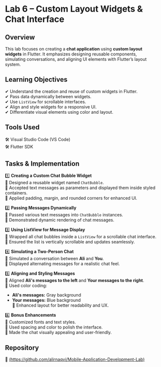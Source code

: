 # Lab 6 – Custom Layout Widgets & Chat Interface

## Overview
This lab focuses on creating a **chat application** using **custom layout widgets** in Flutter. It emphasizes designing reusable components, simulating conversations, and aligning UI elements with Flutter’s layout system.

## Learning Objectives  
✔ Understand the creation and reuse of custom widgets in Flutter.  
✔ Pass data dynamically between widgets.  
✔ Use `ListView` for scrollable interfaces.  
✔ Align and style widgets for a responsive UI.  
✔ Differentiate visual elements using color and layout.

## Tools Used  
🛠 Visual Studio Code (VS Code)  
🛠 Flutter SDK

## Tasks & Implementation

1️⃣ **Creating a Custom Chat Bubble Widget**  
🔹 Designed a reusable widget named `ChatBubble`.  
🔹 Accepted text messages as parameters and displayed them inside styled containers.  
🔹 Applied padding, margin, and rounded corners for enhanced UI.

2️⃣ **Passing Messages Dynamically**  
🔹 Passed various text messages into `ChatBubble` instances.  
🔹 Demonstrated dynamic rendering of chat messages.

3️⃣ **Using ListView for Message Display**  
🔹 Wrapped all chat bubbles inside a `ListView` for a scrollable chat interface.  
🔹 Ensured the list is vertically scrollable and updates seamlessly.

4️⃣ **Simulating a Two-Person Chat**  
🔹 Simulated a conversation between **Ali** and **You**.  
🔹 Displayed alternating messages for a realistic chat feel.

5️⃣ **Aligning and Styling Messages**  
🔹 Aligned **Ali's messages to the left** and **Your messages to the right**.  
🔹 Used color coding:  
   - **Ali's messages:** Gray background  
   - **Your messages:** Blue background  
🔹 Enhanced layout for better readability and UX.

6️⃣ **Bonus Enhancements**  
🔹 Customized fonts and text styles.  
🔹 Used spacing and color to polish the interface.  
🔹 Made the chat visually appealing and user-friendly.

## Repository  
📂 [(https://github.com/alirnaqvi/Mobile-Application-Development-Lab)]([https://github.com/alirnaqvi/Mobile-Application-Development-Lab/tree/main/Lab%20%23%2006](https://github.com/alirnaqvi/Mobile-Application-Development-Lab/tree/main/Lab%20%23%2006))
